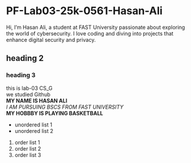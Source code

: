 # PF-Lab03-25k-0561-Hasan-Ali
Hi, I’m Hasan Ali, a student at FAST University passionate about exploring the world of cybersecurity. I love coding and diving into projects that enhance digital security and privacy.
## heading 2
### heading 3

this is lab-03 CS_G
</br>
we studied Github
</br>
**MY NAME IS HASAN ALI**
</BR>
_I AM PURSUING BSCS FROM FAST UNIVERSITY_
</br>
**MY HOBBBY IS PLAYING BASKETBALL**
</br>
- unordered list 1
- unordered list 2
  
1. order list 1
2. order list 2
3. order list 3
